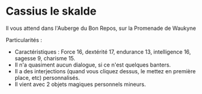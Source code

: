 # Cassius le skalde

Il vous attend dans l'Auberge du Bon Repos, sur la Promenade de Waukyne

Particularités :
- Caractéristiques : Force 16, dextérité 17, endurance 13, intelligence 16, sagesse 9, charisme 15.
- Il n'a quasiment aucun dialogue, si ce n'est quelques banters.
- Il a des interjections (quand vous cliquez dessus, le mettez en première place, etc) personnalisés.
- Il vient avec 2 objets magiques personnels mineurs.
